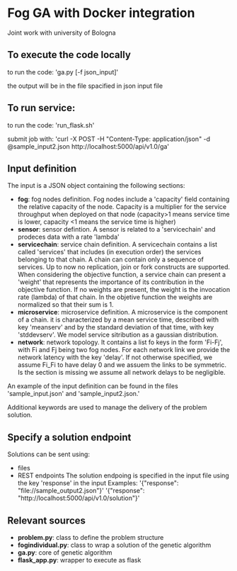 # Fog GA with Docker integration
Joint work with university of Bologna
## To execute the code locally
to run the code:
    'ga.py [-f json_input]'

the output will be in the file spacified in json input file
## To run service:
to run the code:
    'run_flask.sh'

submit job with: 
    'curl -X POST -H "Content-Type: application/json" -d @sample_input2.json http://localhost:5000/api/v1.0/ga'
## Input definition
The input is a JSON object containing the following sections:
- **fog**: fog nodes definition. Fog nodes include a 'capacity' field containing the relative capacity of the node. Capacity is a multiplier for the service throughput when deployed on that node (capacity>1 means service time is lower, capacity <1 means the service time is higher)
- **sensor**: sensor defintion. A sensor is related to a 'servicechain' and prodeces data with a rate 'lambda'
- **servicechain**: service chain definition. A servicechain contains a list called 'services' that includes (in execution order) the services belonging to that chain. A chain can contain only a sequence of services. Up to now no replication, join or fork constructs are supported. When considering the objective function, a service chain can present a 'weight' that represents the importance of its contribution in the objective function. If no weights are present, the weight is the invocation rate (lambda) of that chain. In the objetive function the weights are normalized so that their sum is 1. 
- **microservice**: microservice definition. A microservice is the component of a chain. it is characterized by a mean service time, described with key 'meanserv' and by the standard deviation of that time, with key 'stddevserv'. We model service sitribution as a gaussian distribution.
- **network**: network topology. It contains a list fo keys in the form 'Fi-Fj', with Fi and Fj being two fog nodes. For each network link we provide the network latency with the key 'delay'. If not otherwise specified, we assume Fi_Fi to have delay 0 and we assuem the links to be symmetric. Is the section is missing we assume all network delays to be negligible.

An example of the input definition can be found in the files 'sample_input.json' and 'sample_input2.json.'

Additional keywords are used to manage the delivery of the problem solution.
## Specify a solution endpoint
Solutions can be sent using:
- files
- REST endpoints
The solution endpoing is specified in the input file using the key 'response' in the input
Examples:
    '{"response": "file://sample_output2.json"}'
    '{"response": "http://localhost:5000/api/v1.0/solution"}'
## Relevant sources
- **problem.py**: class to define the problem structure
- **fogindividual.py**: class to wrap a solution of the genetic algorithm
- **ga.py**: core of genetic algorithm
- **flask_app.py**: wrapper to execute as flask
